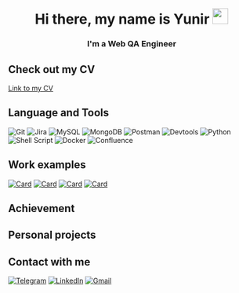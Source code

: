 <!-- ## Hi there, my name is Yunir and I'm a QA Engineer 👋 -->

<!-- если хочешь чтобы имя было ссылкой 
<h1 align="center">Hi there, I'm <a href="https://link.ru/" target="_blank">Yunir</a>  
-->
<h1 align="center">Hi there, my name is Yunir
<img src="https://github.com/blackcater/blackcater/raw/main/images/Hi.gif" height="32"/></h1>
<h3 align="center">I'm a Web QA Engineer</h3>

## Check out my CV
[Link to my CV](https://drive.google.com/file/d/1hyftHLbMz3YmHKu7hL5oFgNR8KkUsLZN/view?usp=sharing)

## Language and Tools
![Git](https://img.shields.io/badge/git-%23F05033.svg?style=for-the-badge&logo=git&logoColor=white)
![Jira](https://img.shields.io/badge/jira-%230A0FFF.svg?style=for-the-badge&logo=jira&logoColor=white)
![MySQL](https://img.shields.io/badge/mysql-%2300f.svg?style=for-the-badge&logo=mysql&logoColor=white)
![MongoDB](https://img.shields.io/badge/MongoDB-%234ea94b.svg?style=for-the-badge&logo=mongodb&logoColor=white)
![Postman](https://img.shields.io/badge/Postman-FF6C37?style=for-the-badge&logo=postman&logoColor=white)
![Devtools](https://img.shields.io/badge/DevTools-090909?style=for-the-badge&logo=googlechrome&logoColor=2674f2)
![Python](https://img.shields.io/badge/python-3670A0?style=for-the-badge&logo=python&logoColor=ffdd54)
![Shell Script](https://img.shields.io/badge/shell_script-%23121011.svg?style=for-the-badge&logo=gnu-bash&logoColor=white)
![Docker](https://img.shields.io/badge/docker-%230db7ed.svg?style=for-the-badge&logo=docker&logoColor=white)
![Confluence](https://img.shields.io/badge/confluence-%23172BF4.svg?style=for-the-badge&logo=confluence&logoColor=white)

## Work examples
[![Card](https://github-readme-stats.vercel.app/api/pin/?username=chezarqa&repo=tenet&bg_color=22272E&text_color=9F9F9F&title_color=9F9F9F&icon_color=9F9F9F)](https://github.com/ChezarQA/tenet)
[![Card](https://github-readme-stats.vercel.app/api/pin/?username=chezarqa&repo=tenet&bg_color=22272E&text_color=9F9F9F&title_color=9F9F9F&icon_color=9F9F9F)](https://github.com/ChezarQA/tenet)
[![Card](https://github-readme-stats.vercel.app/api/pin/?username=chezarqa&repo=tenet&bg_color=22272E&text_color=9F9F9F&title_color=9F9F9F&icon_color=9F9F9F)](https://github.com/ChezarQA/tenet)
[![Card](https://github-readme-stats.vercel.app/api/pin/?username=chezarqa&repo=tenet&bg_color=22272E&text_color=9F9F9F&title_color=9F9F9F&icon_color=9F9F9F)](https://github.com/ChezarQA/tenet)

## Achievement

## Personal projects

## Contact with me
[![Telegram](https://img.shields.io/badge/Telegram-2CA5E0?style=for-the-badge&logo=telegram&logoColor=white)](https://t.me/Chezar_QA)
[![LinkedIn](https://img.shields.io/badge/linkedin-%230077B5.svg?style=for-the-badge&logo=linkedin&logoColor=white)](https://www.linkedin.com/in/chezarqa/)
[![Gmail](https://img.shields.io/badge/Gmail-D14836?style=for-the-badge&logo=gmail&logoColor=white)](mailto:chezar.qa@gmail.com)






